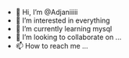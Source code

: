 - 👋 Hi, I’m @Adjaniiiii
- 👀 I’m interested in everything
- 🌱 I’m currently learning mysql
- 💞️ I’m looking to collaborate on ...
- 📫 How to reach me ...

<!---
Adjaniiiii/Adjaniiiii is a ✨ special ✨ repository because its `README.md` (this file) appears on your GitHub profile.
You can click the Preview link to take a look at your changes.
--->

